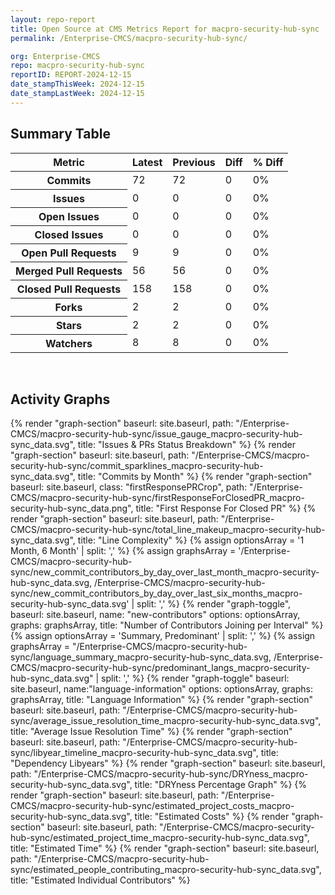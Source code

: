 ```yaml
---
layout: repo-report
title: Open Source at CMS Metrics Report for macpro-security-hub-sync | REPORT-2024-12-15
permalink: /Enterprise-CMCS/macpro-security-hub-sync/

org: Enterprise-CMCS
repo: macpro-security-hub-sync
reportID: REPORT-2024-12-15
date_stampThisWeek: 2024-12-15
date_stampLastWeek: 2024-12-15
---
```

<div class="summary-table">
  <table class="usa-table usa-table--borderless">
    <h2> Summary Table </h2>
    <thead>
      <tr>
        <th scope="col">Metric</th>
        <th scope="col">Latest</th>
        <th scope="col">Previous</th>
        <th scope="col">Diff</th>
        <th scope="col">% Diff</th>
      </tr>
    </thead>
    <tbody>
      <tr>
        <th scope="row">Commits</th>
        <td>72</td>
        <td>72</td>
        <td style="" >0</td>
        <td style="" >0%</td>
      </tr>
      <tr>
        <th scope="row">Issues</th>
        <td>0</td>
        <td>0</td>
        <td style="" >0</td>
        <td style="" >0%</td>
      </tr>
      <tr>
        <th scope="row">Open Issues</th>
        <td>0</td>
        <td>0</td>
        <td style="" >0</td>
        <td style="" >0%</td>
      </tr>
      <tr>
        <th scope="row">Closed Issues</th>
        <td>0</td>
        <td>0</td>
        <td style="" >0</td>
        <td style="" >0%</td>
      </tr>
      <tr>
        <th scope="row">Open Pull Requests</th>
        <td>9</td>
        <td>9</td>
        <td style="" >0</td>
        <td style="" >0%</td>
      </tr>
      <tr>
        <th scope="row">Merged Pull Requests</th>
        <td>56</td>
        <td>56</td>
        <td style="" >0</td>
        <td style="" >0%</td>
      </tr>
      <tr>
        <th scope="row">Closed Pull Requests</th>
        <td>158</td>
        <td>158</td>
        <td style="" >0</td>
        <td style="" >0%</td>
      </tr>
      <tr>
        <th scope="row">Forks</th>
        <td>2</td>
        <td>2</td>
        <td style="" >0</td>
        <td style="" >0%</td>
      </tr>
      <tr>
        <th scope="row">Stars</th>
        <td>2</td>
        <td>2</td>
        <td style="" >0</td>
        <td style="" >0%</td>
      </tr>
      <tr>
        <th scope="row">Watchers</th>
        <td>8</td>
        <td>8</td>
        <td style="" >0</td>
        <td style="" >0%</td>
      </tr>
    </tbody>
  </table>
</div>
<div class="graph-container">
  <br>
  <h2>Activity Graphs</h2>
  <div class="all-graphs">
    <!--- Issues/PRs Status Breakdown Graph -->
    {% render "graph-section"  baseurl: site.baseurl, path: "/Enterprise-CMCS/macpro-security-hub-sync/issue_gauge_macpro-security-hub-sync_data.svg", title: "Issues & PRs Status Breakdown" %}
    <!--- Contributor Activity Line Graph -->
    {% render "graph-section" baseurl: site.baseurl, path: "/Enterprise-CMCS/macpro-security-hub-sync/commit_sparklines_macpro-security-hub-sync_data.svg", title: "Commits by Month" %}
    <!--- First Response For Closed PR Scatterplot -->
    {% render "graph-section" baseurl: site.baseurl, class: "firstResponsePRCrop", path: "/Enterprise-CMCS/macpro-security-hub-sync/firstResponseForClosedPR_macpro-security-hub-sync_data.png", title: "First Response For Closed PR" %}
    <!--- Line Complexity Graphs -->
    {% render "graph-section" baseurl: site.baseurl, path: "/Enterprise-CMCS/macpro-security-hub-sync/total_line_makeup_macpro-security-hub-sync_data.svg", title: "Line Complexity" %}
    <!--- New Commit Contributors by Day over Last Month and Last 6 Months -->
      {% assign optionsArray = '1 Month, 6 Month' | split: ',' %}
      {% assign graphsArray = '/Enterprise-CMCS/macpro-security-hub-sync/new_commit_contributors_by_day_over_last_month_macpro-security-hub-sync_data.svg, /Enterprise-CMCS/macpro-security-hub-sync/new_commit_contributors_by_day_over_last_six_months_macpro-security-hub-sync_data.svg' | split: ',' %}
      {% render "graph-toggle", baseurl: site.baseurl, name: "new-contributors" options: optionsArray, graphs: graphsArray, title: "Number of Contributors Joining per Interval" %}
    <!-- Languages Graphs - Summary + Predominant -->
    {% assign optionsArray = 'Summary, Predominant' | split: ',' %}
    {% assign graphsArray = "/Enterprise-CMCS/macpro-security-hub-sync/language_summary_macpro-security-hub-sync_data.svg, /Enterprise-CMCS/macpro-security-hub-sync/predominant_langs_macpro-security-hub-sync_data.svg" | split: ',' %}
    {% render "graph-toggle" baseurl: site.baseurl, name:"language-information" options: optionsArray, graphs: graphsArray, title: "Language Information" %}
    <!-- Average Issue Resolution Time -->
    {% render "graph-section" baseurl: site.baseurl, path: "/Enterprise-CMCS/macpro-security-hub-sync/average_issue_resolution_time_macpro-security-hub-sync_data.svg", title: "Average Issue Resolution Time" %}
    <!-- Libyear Timeline Graph -->
    {% render "graph-section" baseurl: site.baseurl, path: "/Enterprise-CMCS/macpro-security-hub-sync/libyear_timeline_macpro-security-hub-sync_data.svg", title: "Dependency Libyears" %}
    <!-- DRYness Percentages Graph -->
    {% render "graph-section" baseurl: site.baseurl, path: "/Enterprise-CMCS/macpro-security-hub-sync/DRYness_macpro-security-hub-sync_data.svg", title: "DRYness Percentage Graph" %}
    <!-- Cost Estimate Chart -->
    {% render "graph-section" baseurl: site.baseurl, path: "/Enterprise-CMCS/macpro-security-hub-sync/estimated_project_costs_macpro-security-hub-sync_data.svg", title: "Estimated Costs" %}
     <!-- Time Estimate Chart -->
    {% render "graph-section" baseurl: site.baseurl, path: "/Enterprise-CMCS/macpro-security-hub-sync/estimated_project_time_macpro-security-hub-sync_data.svg", title: "Estimated Time" %}
    <!-- Contributor Estimate Chart -->
    {% render "graph-section" baseurl: site.baseurl, path: "/Enterprise-CMCS/macpro-security-hub-sync/estimated_people_contributing_macpro-security-hub-sync_data.svg", title: "Estimated Individual Contributors" %}
</div>
